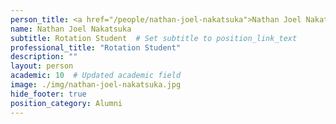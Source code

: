 ```yaml
---
person_title: <a href="/people/nathan-joel-nakatsuka">Nathan Joel Nakatsuka</a>
name: Nathan Joel Nakatsuka
subtitle: Rotation Student  # Set subtitle to position_link_text
professional_title: "Rotation Student"
description: ""
layout: person
academic: 10  # Updated academic field
image: ./img/nathan-joel-nakatsuka.jpg
hide_footer: true
position_category: Alumni
---
```

